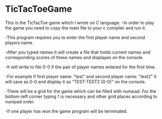 # TicTacToeGame
This is the TicTacToe game which I wrote on C language.
-In order to play the game you need to copy the main file to your c compiler and run it.

-This program requires you to enter the first player name and second players name.

-After you typed names it will create a file that holds current names and corresponding scores of these names and displayes on the console. 

-It will write to file 0-0 if the pair of player names entered for the first time. 

-For example if first player name: "test" and second player name: "test2" it will save as 0-0 and display it as "TEST-TEST2 (0-0)" on the console.

-There will be a grid for the game which can be filled with numpad. For the bottom-left corner typing 1 is necessary and other grid places according to numpad order.

-If one player has won the game program will be terminated.
